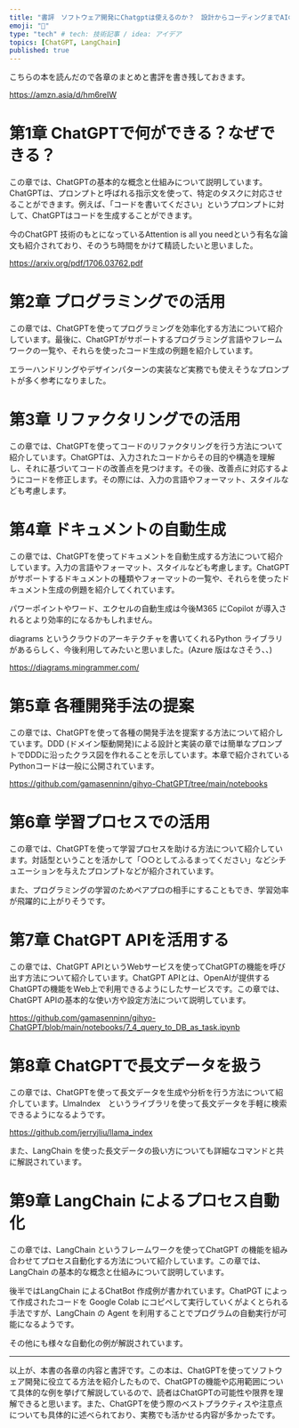 ```yaml
---
title: "書評　ソフトウェア開発にChatgptは使えるのか？　設計からコーディングまでAIの限界を探る "
emoji: "📝"
type: "tech" # tech: 技術記事 / idea: アイデア
topics: [ChatGPT, LangChain]
published: true
---
```


こちらの本を読んだので各章のまとめと書評を書き残しておきます。

https://amzn.asia/d/hm6reIW

# 第1章 ChatGPTで何ができる？なぜできる？
この章では、ChatGPTの基本的な概念と仕組みについて説明しています。ChatGPTは、プロンプトと呼ばれる指示文を使って、特定のタスクに対応させることができます。例えば、「コードを書いてください」というプロンプトに対して、ChatGPTはコードを生成することができます。

今のChatGPT 技術のもとになっているAttention is all you needという有名な論文も紹介されており、そのうち時間をかけて精読したいと思いました。

https://arxiv.org/pdf/1706.03762.pdf

# 第2章 プログラミングでの活用
この章では、ChatGPTを使ってプログラミングを効率化する方法について紹介しています。最後に、ChatGPTがサポートするプログラミング言語やフレームワークの一覧や、それらを使ったコード生成の例題を紹介しています。

エラーハンドリングやデザインパターンの実装など実務でも使えそうなプロンプトが多く参考になりました。

# 第3章 リファクタリングでの活用
この章では、ChatGPTを使ってコードのリファクタリングを行う方法について紹介しています。ChatGPTは、入力されたコードからその目的や構造を理解し、それに基づいてコードの改善点を見つけます。その後、改善点に対応するようにコードを修正します。その際には、入力の言語やフォーマット、スタイルなども考慮します。


# 第4章 ドキュメントの自動生成
この章では、ChatGPTを使ってドキュメントを自動生成する方法について紹介しています。入力の言語やフォーマット、スタイルなども考慮します。ChatGPTがサポートするドキュメントの種類やフォーマットの一覧や、それらを使ったドキュメント生成の例題を紹介してくれています。

パワーポイントやワード、エクセルの自動生成は今後M365 にCopilot が導入されるとより効率的になるかもしれません。

diagrams というクラウドのアーキテクチャを書いてくれるPython ライブラリがあるらしく、今後利用してみたいと思いました。(Azure 版はなさそう、、)

https://diagrams.mingrammer.com/

# 第5章 各種開発手法の提案
この章では、ChatGPTを使って各種の開発手法を提案する方法について紹介しています。DDD (ドメイン駆動開発)による設計と実装の章では簡単なプロンプトでDDDに沿ったクラス図を作れることを示しています。本章で紹介されているPythonコードは一般に公開されています。

https://github.com/gamasenninn/gihyo-ChatGPT/tree/main/notebooks

# 第6章 学習プロセスでの活用
この章では、ChatGPTを使って学習プロセスを助ける方法について紹介しています。対話型ということを活かして「○○としてふるまってください」などシチュエーションを与えたプロンプトなどが紹介されています。

また、プログラミングの学習のためペアプロの相手にすることもでき、学習効率が飛躍的に上がりそうです。

# 第7章 ChatGPT APIを活用する
この章では、ChatGPT APIというWebサービスを使ってChatGPTの機能を呼び出す方法について紹介しています。ChatGPT APIとは、OpenAIが提供するChatGPTの機能をWeb上で利用できるようにしたサービスです。この章では、ChatGPT APIの基本的な使い方や設定方法について説明しています。

https://github.com/gamasenninn/gihyo-ChatGPT/blob/main/notebooks/7_4_query_to_DB_as_task.ipynb

# 第8章 ChatGPTで長文データを扱う
この章では、ChatGPTを使って長文データを生成や分析を行う方法について紹介しています。LlmaIndex　というライブラリを使って長文データを手軽に検索できるようになるようです。

https://github.com/jerryjliu/llama_index

また、LangChain を使った長文データの扱い方についても詳細なコマンドと共に解説されています。


# 第9章 LangChain によるプロセス自動化
この章では、LangChain というフレームワークを使ってChatGPT の機能を組み合わせてプロセス自動化する方法について紹介しています。この章では、LangChain の基本的な概念と仕組みについて説明しています。

後半ではLangChain によるChatBot 作成例が書かれています。ChatPGT によって作成されたコードを Google Colab にコピペして実行していくがよくとられる手法ですが、LangChain の Agent を利用することでプログラムの自動実行が可能になるようです。

その他にも様々な自動化の例が解説されています。

----

以上が、本書の各章の内容と書評です。この本は、ChatGPTを使ってソフトウェア開発に役立てる方法を紹介したもので、ChatGPTの機能や応用範囲について具体的な例を挙げて解説しているので、読者はChatGPTの可能性や限界を理解できると思います。また、ChatGPTを使う際のベストプラクティスや注意点についても具体的に述べられており、実務でも活かせる内容が多かったです。
